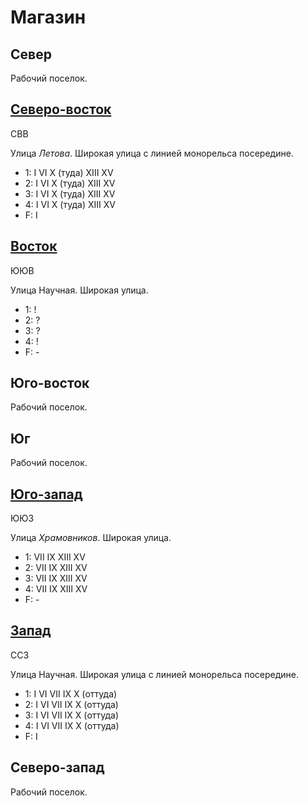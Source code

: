 # Магазин

## Север

Рабочий поселок.

## [Северо-восток](./585085.md)

СВВ

Улица *Летова*.
Широкая улица с линией монорельса посередине.

* 1:    I   VI  X (туда)    XIII    XV
* 2:    I   VI  X (туда)    XIII    XV
* 3:    I   VI  X (туда)    XIII    XV
* 4:    I   VI  X (туда)    XIII    XV
* F:    I

## [Восток](./585090.md)

ЮЮВ

Улица Научная.
Широкая улица.

* 1:    !
* 2:    ?
* 3:    ?
* 4:    !
* F:    -

## Юго-восток

Рабочий поселок.

## Юг

Рабочий поселок.

## [Юго-запад](./560110.md)

ЮЮЗ

Улица *Храмовников*.
Широкая улица.

* 1:    VII IX  XIII    XV
* 2:    VII IX  XIII    XV
* 3:    VII IX  XIII    XV
* 4:    VII IX  XIII    XV
* F:    -

## [Запад](./570090.md)

ССЗ

Улица Научная.
Широкая улица с линией монорельса посередине.

* 1:    I   VI  VII IX  X (оттуда)
* 2:    I   VI  VII IX  X (оттуда)
* 3:    I   VI  VII IX  X (оттуда)
* 4:    I   VI  VII IX  X (оттуда)
* F:    I

## Северо-запад

Рабочий поселок.
